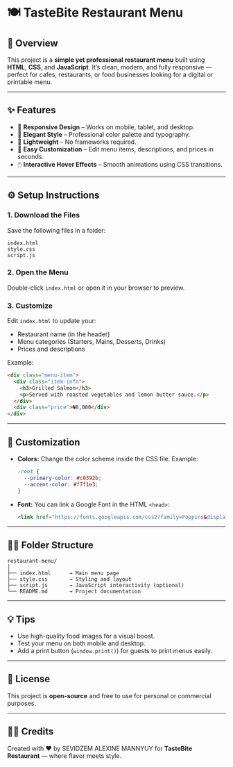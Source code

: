 # 🍽️ TasteBite Restaurant Menu

## 🧾 Overview
This project is a **simple yet professional restaurant menu** built using **HTML**, **CSS**, and **JavaScript**. It’s clean, modern, and fully responsive — perfect for cafes, restaurants, or food businesses looking for a digital or printable menu.

---

## ✨ Features
- 📱 **Responsive Design** – Works on mobile, tablet, and desktop.
- 🎨 **Elegant Style** – Professional color palette and typography.
- 🧾 **Lightweight** – No frameworks required.
- 🧩 **Easy Customization** – Edit menu items, descriptions, and prices in seconds.
- 🖱️ **Interactive Hover Effects** – Smooth animations using CSS transitions.

---

## ⚙️ Setup Instructions

### 1. Download the Files
Save the following files in a folder:
```
index.html
style.css
script.js
```

### 2. Open the Menu
Double-click `index.html` or open it in your browser to preview.

### 3. Customize
Edit `index.html` to update your:
- Restaurant name (in the header)
- Menu categories (Starters, Mains, Desserts, Drinks)
- Prices and descriptions

Example:
```html
<div class="menu-item">
  <div class="item-info">
    <h3>Grilled Salmon</h3>
    <p>Served with roasted vegetables and lemon butter sauce.</p>
  </div>
  <div class="price">₦8,000</div>
</div>
```

---

## 🎨 Customization
- **Colors:** Change the color scheme inside the CSS file. Example:
  ```css
  :root {
    --primary-color: #c0392b;
    --accent-color: #f7f1e3;
  }
  ```
- **Font:** You can link a Google Font in the HTML `<head>`:
  ```html
  <link href="https://fonts.googleapis.com/css2?family=Poppins&display=swap" rel="stylesheet">
  ```

---

## 🧑‍🍳 Folder Structure
```
restaurant-menu/
│
├── index.html      → Main menu page
├── style.css       → Styling and layout
├── script.js       → JavaScript interactivity (optional)
└── README.md       → Project documentation
```

---

## 💡 Tips
- Use high-quality food images for a visual boost.
- Test your menu on both mobile and desktop.
- Add a print button (`window.print()`) for guests to print menus easily.

---

## 🧾 License
This project is **open-source** and free to use for personal or commercial purposes.

---

## 👨‍🍳 Credits
Created with ❤️ by SEVIDZEM ALEXINE MANNYUY for **TasteBite Restaurant** — where flavor meets style.
